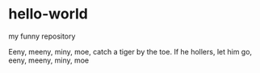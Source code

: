 # hello-world
my funny repository

Eeny, meeny, miny, moe, catch a tiger by the toe.
If he hollers, let him go, eeny, meeny, miny, moe
